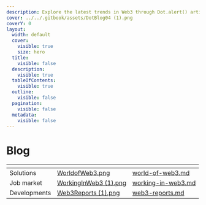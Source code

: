 ```yaml
---
description: Explore the latest trends in Web3 through Dot.alert() articles.
cover: ../../.gitbook/assets/DotBlog04 (1).png
coverY: 0
layout:
  width: default
  cover:
    visible: true
    size: hero
  title:
    visible: false
  description:
    visible: true
  tableOfContents:
    visible: true
  outline:
    visible: false
  pagination:
    visible: false
  metadata:
    visible: false
---
```


# Blog

<table data-view="cards"><thead><tr><th></th><th data-hidden data-card-cover data-type="files"></th><th data-hidden data-card-target data-type="content-ref"></th></tr></thead><tbody><tr><td>                  Solutions</td><td><a href="../../.gitbook/assets/WorldofWeb3.png">WorldofWeb3.png</a></td><td><a href="world-of-web3.md">world-of-web3.md</a></td></tr><tr><td>                Job market</td><td><a href="../../.gitbook/assets/WorkingInWeb3 (1).png">WorkingInWeb3 (1).png</a></td><td><a href="working-in-web3.md">working-in-web3.md</a></td></tr><tr><td>             Developments</td><td><a href="../../.gitbook/assets/Web3Reports (1).png">Web3Reports (1).png</a></td><td><a href="web3-reports.md">web3-reports.md</a></td></tr></tbody></table>


